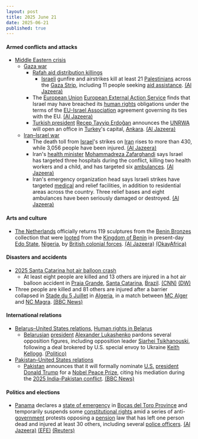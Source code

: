 ```yaml
---
layout: post
title: 2025 June 21
date: 2025-06-21
published: true
---
```



#### Armed conflicts and attacks

* [Middle Eastern crisis](https://en.wikipedia.org/wiki/Middle_Eastern_crisis_%282023%E2%80%93present%29 "Middle Eastern crisis (2023–present)")
  * [Gaza war](https://en.wikipedia.org/wiki/Gaza_war "Gaza war")
    * [Rafah aid distribution killings](https://en.wikipedia.org/wiki/Rafah_aid_distribution_killings "Rafah aid distribution killings")
      * [Israeli](https://en.wikipedia.org/wiki/Israel_Defense_Forces "Israel Defense Forces") gunfire and airstrikes kill at least 21 [Palestinians](https://en.wikipedia.org/wiki/Palestinians "Palestinians") across the [Gaza Strip](https://en.wikipedia.org/wiki/Gaza_Strip "Gaza Strip"), including 11 people seeking [aid assistance](https://en.wikipedia.org/wiki/Humanitarian_aid_during_the_Gaza_war "Humanitarian aid during the Gaza war"). [(Al Jazeera)](https://aje.io/7sgjqa?update=3789826)
    * The [European Union](https://en.wikipedia.org/wiki/European_Union "European Union") [European External Action Service](https://en.wikipedia.org/wiki/European_External_Action_Service "European External Action Service") finds that Israel may have breached its [human rights](https://en.wikipedia.org/wiki/Human_rights "Human rights") obligations under the terms of the [EU-Israel Association](https://en.wikipedia.org/wiki/Israel%E2%80%93European_Union_relations "Israel–European Union relations") agreement governing its ties with the EU. [(Al Jazeera)](https://www.aljazeera.com/news/2025/6/20/israels-gaza-actions-may-breach-eu-israel-human-rights-agreement-report)
    * [Turkish president](https://en.wikipedia.org/wiki/President_of_Turkey "President of Turkey") [Recep Tayyip Erdoğan](https://en.wikipedia.org/wiki/Recep_Tayyip_Erdo%C4%9Fan "Recep Tayyip Erdoğan") announces the [UNRWA](https://en.wikipedia.org/wiki/UNRWA "UNRWA") will open an office in [Turkey](https://en.wikipedia.org/wiki/Turkey "Turkey")'s capital, [Ankara](https://en.wikipedia.org/wiki/Ankara "Ankara"). [(Al Jazeera)](https://aje.io/7sgjqa?update=3790087)
  * [Iran–Israel war](https://en.wikipedia.org/wiki/Iran%E2%80%93Israel_war "Iran–Israel war")
    * The death toll from [Israel](https://en.wikipedia.org/wiki/Israel "Israel")'s strikes on [Iran](https://en.wikipedia.org/wiki/Iran "Iran") rises to more than 430, while 3,056 people have been injured. [(Al Jazeera)](https://www.aljazeera.com/news/liveblog/2025/6/21/live-iran-says-still-open-to-diplomacy-israel-vows-continued-attacks)
    * Iran's [health minister](https://en.wikipedia.org/wiki/Ministry_of_Health_and_Medical_Education "Ministry of Health and Medical Education") [Mohammadreza Zafarghandi](https://en.wikipedia.org/wiki/Mohammad-Reza_Zafarghandi "Mohammad-Reza Zafarghandi") says Israel has targeted three hospitals during the conflict, killing two health workers and a child, and has targeted six [ambulances](https://en.wikipedia.org/wiki/Ambulance "Ambulance"). [(Al Jazeera)](https://aje.io/7sgjqa?update=3789705)
    * Iran's emergency organization head says Israeli strikes have targeted [medical](https://en.wikipedia.org/wiki/Medical "Medical") and relief facilities, in addition to residential areas across the country. Three relief bases and eight ambulances have been seriously damaged or destroyed. [(Al Jazeera)](https://aje.io/7sgjqa?update=3789926)

#### Arts and culture

* [The Netherlands](https://en.wikipedia.org/wiki/The_Netherlands "The Netherlands") officially returns 119 sculptures from the [Benin Bronzes](https://en.wikipedia.org/wiki/Benin_Bronzes "Benin Bronzes") collection that were [looted](https://en.wikipedia.org/wiki/Looted_art "Looted art") from the [Kingdom of Benin](https://en.wikipedia.org/wiki/Kingdom_of_Benin "Kingdom of Benin") in present-day [Edo State](https://en.wikipedia.org/wiki/Edo_State "Edo State"), [Nigeria](https://en.wikipedia.org/wiki/Nigeria "Nigeria"), by [British colonial forces](https://en.wikipedia.org/wiki/British_Colonial_Auxiliary_Forces "British Colonial Auxiliary Forces"). [(Al Jazeera)](https://www.aljazeera.com/news/2025/6/21/the-netherlands-returns-119-stolen-sculptures-to-nigeria) [(OkayAfrica)](https://www.okayafrica.com/nigerian-artefact-returned-by-netherlands/)

#### Disasters and accidents

* [2025 Santa Catarina hot air balloon crash](https://en.wikipedia.org/wiki/2025_Santa_Catarina_hot_air_balloon_crash "2025 Santa Catarina hot air balloon crash")
  * At least eight people are killed and 13 others are injured in a hot air balloon accident in [Praia Grande](https://en.wikipedia.org/wiki/Praia_Grande%2C_Santa_Catarina "Praia Grande, Santa Catarina"), [Santa Catarina](https://en.wikipedia.org/wiki/Santa_Catarina_%28state%29 "Santa Catarina (state)"), [Brazil](https://en.wikipedia.org/wiki/Brazil "Brazil"). [(CNN)](https://amp.cnn.com/cnn/2025/06/21/americas/dead-hot-air-balloon-accident-brazil-intl) [(DW)](https://www.dw.com/en/brazil-eight-killed-13-injured-in-hot-air-balloon-crash/a-72995835)
* Three people are killed and 81 others are injured after a barrier collapsed in [Stade du 5 Juillet](https://en.wikipedia.org/wiki/Stade_du_5_Juillet "Stade du 5 Juillet") in [Algeria](https://en.wikipedia.org/wiki/Algeria "Algeria"), in a match between [MC Alger](https://en.wikipedia.org/wiki/MC_Alger "MC Alger") and [NC Magra](https://en.wikipedia.org/wiki/NC_Magra "NC Magra"). [(BBC News)](https://www.bbc.com/news/articles/c3en3nzlxxxo)

#### International relations

* [Belarus–United States relations](https://en.wikipedia.org/wiki/Belarus%E2%80%93United_States_relations "Belarus–United States relations"), [Human rights in Belarus](https://en.wikipedia.org/wiki/Human_rights_in_Belarus "Human rights in Belarus")
  * [Belarusian](https://en.wikipedia.org/wiki/Belarus "Belarus") [president](https://en.wikipedia.org/wiki/President_of_Belarus "President of Belarus") [Alexander Lukashenko](https://en.wikipedia.org/wiki/Alexander_Lukashenko "Alexander Lukashenko") pardons several opposition figures, including opposition leader [Siarhei Tsikhanouski](https://en.wikipedia.org/wiki/Siarhei_Tsikhanouski "Siarhei Tsikhanouski"), following a deal brokered by U.S. special envoy to Ukraine [Keith Kellogg](https://en.wikipedia.org/wiki/Keith_Kellogg "Keith Kellogg"). [(Politico)](https://www.politico.eu/article/belarus-frees-opposition-leader-siarhei-tsikhanouski/)
* [Pakistan–United States relations](https://en.wikipedia.org/wiki/Pakistan%E2%80%93United_States_relations "Pakistan–United States relations")
  * [Pakistan](https://en.wikipedia.org/wiki/Pakistan "Pakistan") announces that it will formally nominate [U.S.](https://en.wikipedia.org/wiki/U.S. "U.S.") [president](https://en.wikipedia.org/wiki/President_of_the_United_States "President of the United States") [Donald Trump](https://en.wikipedia.org/wiki/Donald_Trump "Donald Trump") for a [Nobel Peace Prize](https://en.wikipedia.org/wiki/Nobel_Peace_Prize "Nobel Peace Prize"), citing his mediation during the [2025 India–Pakistan conflict](https://en.wikipedia.org/wiki/2025_India%E2%80%93Pakistan_conflict "2025 India–Pakistan conflict"). [(BBC News)](https://www.bbc.com/news/articles/cwyx5yw8y28o)

#### Politics and elections

* [Panama](https://en.wikipedia.org/wiki/Panama "Panama") declares a [state of emergency](https://en.wikipedia.org/wiki/State_of_emergency "State of emergency") in [Bocas del Toro Province](https://en.wikipedia.org/wiki/Bocas_del_Toro_Province "Bocas del Toro Province") and temporarily suspends some [constitutional rights](https://en.wikipedia.org/wiki/Constitution_of_Panama "Constitution of Panama") amid a series of anti-[government](https://en.wikipedia.org/wiki/Government_of_Panama "Government of Panama") protests opposing a [pension](https://en.wikipedia.org/wiki/Pension "Pension") law that has left one person dead and injured at least 30 others, including several [police officers](https://en.wikipedia.org/wiki/Panamanian_National_Police "Panamanian National Police"). [(Al Jazeera)](https://www.aljazeera.com/news/2025/6/21/panama-declares-emergency-in-western-province-after-deadly-pension-protests) [(EFE)](https://efe.com/en/latest-news/2025-06-20/panama-declares-state-of-emergency-in-banana-growing-region-due-to-protests/) [(Reuters)](https://efe.com/en/latest-news/2025-06-20/panama-declares-state-of-emergency-in-banana-growing-region-due-to-protests/)
